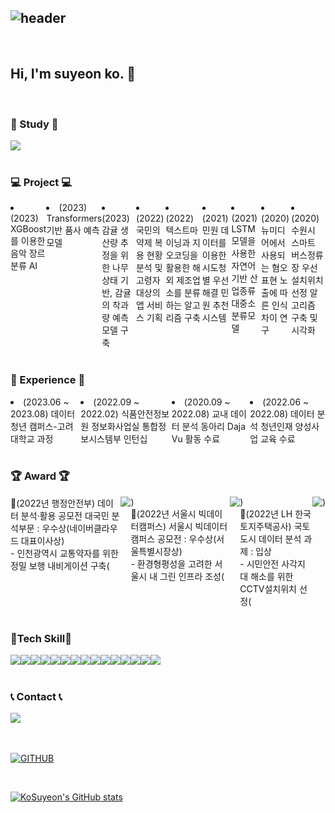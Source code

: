 



<div align="left">

![header](https://capsule-render.vercel.app/api?type=waving&color=d6bbff&text=Welcome%20to%20Suyeon's%20GitHub%20👋&fontSize=30&fontAlignY=40&fontAlign=70&height=250)
---

<br>

## Hi, I'm suyeon ko. 👋

<br>


### 📝 Study 📝
<div style="display:flex; flex-direction:row;">
    <a href="https://www.notion.so/a7f7fe31051d48d5b0f5090bb57e819c?pvs=4">
        <img src="https://img.shields.io/badge/Notion-808080?style=for-the-badge&logo=Notion&logoColor=white"> 
    </a>
</div><br>

### 💻 Project 💻
<div style="display:flex; flex-direction:row;">
    <li>(2023) XGBoost를 이용한 음악 장르 분류 AI</li>
    <li>(2023) Transformers 기반 품사 예측 모델</li>
    <li>(2023) 감귤 생산량 추정을 위한 나무 상태 기반, 감귤의 착과량 예측 모델 구축</li>
    <li>(2022) 국민의 약제 복용 현황분석 및 고령자 대상의 앱 서비스 기획</li>
    <li>(2022) 텍스트마이닝과 지오코딩을 활용한 해외 제조업소를 분류하는 알고리즘 구축</li>
    <li>(2021) 민원 데이터를 이용한 시도청별 우선 해결 민원 추천 시스템</li>
    <li>(2021) LSTM 모델을 사용한 자연어 기반 산업종류 대중소 분류모델</li>
    <li>(2020) 뉴미디어에서 사용되는 혐오 표현 노출에 따른 인식차이 연구</li>
    <li>(2020) 수원시 스마트 버스정류장 우선 설치위치 선정 알고리즘 구축 및 시각화</li>
</div><br>

### 💪 Experience 💪
<div style="display:flex; flex-direction:row;">
    <li>(2023.06 ~ 2023.08) 데이터 청년 캠퍼스-고려대학교 과정</li>
    <li>(2022.09 ~ 2022.02) 식품안전정보원 정보화사업실 통합정보시스템부 인턴십</li>
    <li>(2020.09 ~ 2022.08) 교내 데이터 분석 동아리 Daja Vu 활동 수료</li>
    <li>(2022.06 ~ 2022.08) 데이터 분석 청년인재 양성사업 교육 수료</li>
</div><br>

### 🏆 Award 🏆
<div style="display:flex; flex-direction:row;">
  🥈(2022년 행정안전부) 데이터 분석·활용 공모전 대국민 분석부문 : 우수상(네이버클라우드 대표이사상)
    <br>- 인천광역시 교통약자를 위한 정밀 보행 내비게이션 구축(
    <a href="https://www.youtube.com/live/21qCWE1d6PA?feature=share&t=7043">
        <img src="https://img.shields.io/badge/Youtube-FF0000?style=plastic&logo=youtube&logoColor=white"> 
    </a>
    )<br>
  🥈(2022년 서울시 빅데이터캠퍼스) 서울시 빅데이터 캠퍼스 공모전 : 우수상(서울특별시장상)
    <br>- 환경형평성을 고려한 서울시 내 그린 인프라 조성(
    <a href="https://youtu.be/kSq1KhVc2dQ?si=A6TH50BMMhWOjwTd">
        <img src="https://img.shields.io/badge/Youtube-FF0000?style=plastic&logo=youtube&logoColor=white"> 
    </a>
    )<br>
  🥉(2022년 LH 한국토지주택공사) 국토도시 데이터 분석 과제 : 입상
    <br>- 시민안전 사각지대 해소를 위한 CCTV설치위치 선정(
    <a href="https://compas.lh.or.kr/subj/past/info?subjNo=SBJ_2206_001">
        <img src="https://img.shields.io/badge/Task-FF0000?style=social&logo=task&logoColor=white"> 
    </a>
    )
</div><br>

### 🔨Tech Skill🔨
<div style="display:flex; flex-direction:row;">
    <img src="https://img.shields.io/badge/Python-3766AB?style=flat-square&logo=Python&logoColor=white"/></a>
    <img src="https://img.shields.io/badge/R-276DC3?style=flat-square&logo=R&logoColor=white"/></a>
    <img src="https://img.shields.io/badge/SAS-047DA3?style=flat-square&logo=sas&logoColor=white"/></a>
    <img src="https://img.shields.io/badge/SPSS-0066B1?style=flat-square&logo=spss&logoColor=white"/></a>
    <img src="https://img.shields.io/badge/Tableau-E97627?style=flat-square&logo=Tableau&logoColor=white"/>
    <img src="https://img.shields.io/badge/MySQL-4479A1?style=flat-square&logo=MySQL&logoColor=white"/>
    <img src="https://img.shields.io/badge/OpenAI-412991?style=flat-square&logo=openai&logoColor=white"> 
    <br>  
    <img src="https://img.shields.io/badge/C++-00599C?style=flat-square&logo=C%2B%2B&logoColor=white"> 
    <img src="https://img.shields.io/badge/Java-007396?style=flat-square&logo=Java&logoColor=white"> 
    <br>
    <img src="https://img.shields.io/badge/html5-E34F26?style=flat-square&logo=html5&logoColor=white"> 
    <img src="https://img.shields.io/badge/css3-1572B6?style=flat-square&logo=css3&logoColor=white"> 
    <img src="https://img.shields.io/badge/javascript-F7DF1E?style=flat-square&logo=javascript&logoColor=black"> 
    <br>
    <img src="https://img.shields.io/badge/Amazon AWS-232F3E?style=flat-square&logo=amazon aws&logoColor=white"> 
    <img src="https://img.shields.io/badge/Amazon EC2-FF9900?style=flat-square&logo=amazon ec2&logoColor=white"> 
    <img src="https://img.shields.io/badge/Amazon RDS-527FFF?style=flat-square&logo=amazon rds&logoColor=white">
</div><br>
 
### 📞 Contact 📞
<div style="display:flex; flex-direction:row;">
    <!--
    <a href="https://www.instagram.com/kko._.ba/">
        <img src="https://img.shields.io/badge/Instagram-E4405F?style=for-the-badge&logo=Instagram&logoColor=white"> 
    </a>
    -->
    <a href="mailto:kkoba7806@gmail.com">
        <img src="https://img.shields.io/badge/Gmail-EA4335?style=for-the-badge&logo=Gmail&logoColor=white"> 
    </a>
</div><br>
    


<br>

[![GITHUB](https://hits.seeyoufarm.com/api/count/incr/badge.svg?url=https%3A%2F%2Fgithub.com%2FKoSuyeon&count_bg=%23F29494&title_bg=%232F2E2E&icon=github.svg&icon_color=%23FFFFFF&title=GITHUB&edge_flat=false)](https://github.com/KoSuyeon)

<br>

[![KoSuyeon's GitHub stats](https://github-readme-stats.vercel.app/api?username=KoSuyeon&include_all_commits=true&theme=nord&hide_border=true&count_private=true)](https://github.com/KoSuyeon/github-readme-stats)

</div>
<br>

